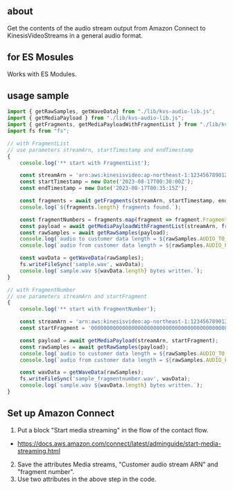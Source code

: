 ## about

Get the contents of the audio stream output from Amazon Connect to KinesisVideoStreams in a general audio format.


## for ES Mosules

Works with ES Modules.


## usage sample

```js
import { getRawSamples, getWaveData} from "./lib/kvs-audio-lib.js";
import { getMediaPayload } from "./lib/kvs-audio-lib.js";
import { getFragments, getMediaPayloadWithFragmentList } from "./lib/kvs-audio-lib.js";
import fs from "fs";

// with FragmentList
// use parameters streamArn, startTimestamp and endTimestamp
{
    console.log('** start with FragmentList');

    const streamArn = 'arn:aws:kinesisvideo:ap-northeast-1:123456789012:stream/stream-name-00000000/000000000';
    const startTimestamp = new Date('2023-08-17T00:30:00Z');
    const endTimestamp = new Date('2023-08-17T00:35:15Z');

    const fragments = await getFragments(streamArn, startTimestamp, endTimestamp);
    console.log(`${fragments.length} fragments found.`);

    const fragmentNumbers = fragments.map(fragment => fragment.FragmentNumber);  // ['<flagmentNumber>', ...]
    const payload = await getMediaPayloadWithFragmentList(streamArn, fragmentNumbers);
    const rawSamples = await getRawSamples(payload);
    console.log(`audio to customer data length = ${rawSamples.AUDIO_TO_CUSTOMER.length}`);
    console.log(`audio from customer data length = ${rawSamples.AUDIO_FROM_CUSTOMER.length}`);

    const wavData = getWaveData(rawSamples);
    fs.writeFileSync('sample.wav', wavData);
    console.log(`sample.wav ${wavData.length} bytes written.`);
}

// with FragmentNumber
// use parameters streamArn and startFragment
{
    console.log('** start with FragmentNumber');

    const streamArn = 'arn:aws:kinesisvideo:ap-northeast-1:123456789012:stream/stream-name-00000000/000000000';
    const startFragment = '00000000000000000000000000000000000000000000000';

    const payload = await getMediaPayload(streamArn, startFragment);
    const rawSamples = await getRawSamples(payload);
    console.log(`audio to customer data length = ${rawSamples.AUDIO_TO_CUSTOMER.length}`);
    console.log(`audio from customer data length = ${rawSamples.AUDIO_FROM_CUSTOMER.length}`);

    const wavData = getWaveData(rawSamples);
    fs.writeFileSync('sample_fragmentnumber.wav', wavData);
    console.log(`sample.wav ${wavData.length} bytes written.`);
}
```

## Set up Amazon Connect

1. Put a block "Start media streaming" in the flow of the contact flow.
  - https://docs.aws.amazon.com/connect/latest/adminguide/start-media-streaming.html
2. Save the attributes Media streams, "Customer audio stream ARN" and "fragment number".
3. Use two attributes in the above step in the code.
